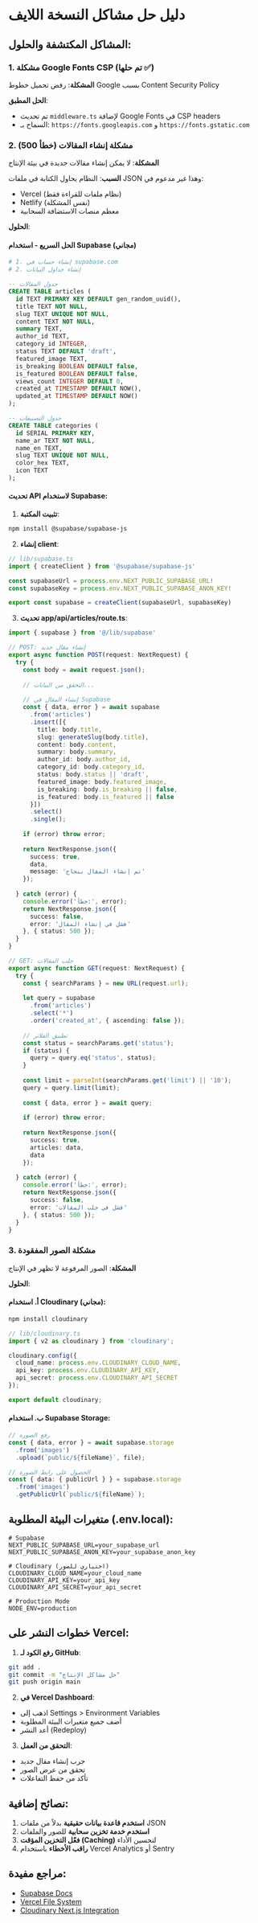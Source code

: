 # دليل حل مشاكل النسخة اللايف

## المشاكل المكتشفة والحلول:

### 1. مشكلة Google Fonts CSP (تم حلها ✅)
**المشكلة**: رفض تحميل خطوط Google بسبب Content Security Policy

**الحل المطبق**:
- تم تحديث `middleware.ts` لإضافة Google Fonts في CSP headers
- السماح بـ: `https://fonts.googleapis.com` و `https://fonts.gstatic.com`

### 2. مشكلة إنشاء المقالات (خطأ 500)
**المشكلة**: لا يمكن إنشاء مقالات جديدة في بيئة الإنتاج

**السبب**: النظام يحاول الكتابة في ملفات JSON وهذا غير مدعوم في:
- Vercel (نظام ملفات للقراءة فقط)
- Netlify (نفس المشكلة)
- معظم منصات الاستضافة السحابية

**الحلول**:

#### الحل السريع - استخدام Supabase (مجاني)
```bash
# 1. إنشاء حساب في supabase.com
# 2. إنشاء جداول البيانات
```

```sql
-- جدول المقالات
CREATE TABLE articles (
  id TEXT PRIMARY KEY DEFAULT gen_random_uuid(),
  title TEXT NOT NULL,
  slug TEXT UNIQUE NOT NULL,
  content TEXT NOT NULL,
  summary TEXT,
  author_id TEXT,
  category_id INTEGER,
  status TEXT DEFAULT 'draft',
  featured_image TEXT,
  is_breaking BOOLEAN DEFAULT false,
  is_featured BOOLEAN DEFAULT false,
  views_count INTEGER DEFAULT 0,
  created_at TIMESTAMP DEFAULT NOW(),
  updated_at TIMESTAMP DEFAULT NOW()
);

-- جدول التصنيفات
CREATE TABLE categories (
  id SERIAL PRIMARY KEY,
  name_ar TEXT NOT NULL,
  name_en TEXT,
  slug TEXT UNIQUE NOT NULL,
  color_hex TEXT,
  icon TEXT
);
```

#### تحديث API لاستخدام Supabase:

1. **تثبيت المكتبة**:
```bash
npm install @supabase/supabase-js
```

2. **إنشاء client**:
```typescript
// lib/supabase.ts
import { createClient } from '@supabase/supabase-js'

const supabaseUrl = process.env.NEXT_PUBLIC_SUPABASE_URL!
const supabaseKey = process.env.NEXT_PUBLIC_SUPABASE_ANON_KEY!

export const supabase = createClient(supabaseUrl, supabaseKey)
```

3. **تحديث app/api/articles/route.ts**:
```typescript
import { supabase } from '@/lib/supabase'

// POST: إنشاء مقال جديد
export async function POST(request: NextRequest) {
  try {
    const body = await request.json();
    
    // التحقق من البيانات...
    
    // إنشاء المقال في Supabase
    const { data, error } = await supabase
      .from('articles')
      .insert([{
        title: body.title,
        slug: generateSlug(body.title),
        content: body.content,
        summary: body.summary,
        author_id: body.author_id,
        category_id: body.category_id,
        status: body.status || 'draft',
        featured_image: body.featured_image,
        is_breaking: body.is_breaking || false,
        is_featured: body.is_featured || false
      }])
      .select()
      .single();
    
    if (error) throw error;
    
    return NextResponse.json({
      success: true,
      data,
      message: 'تم إنشاء المقال بنجاح'
    });
    
  } catch (error) {
    console.error('خطأ:', error);
    return NextResponse.json({
      success: false,
      error: 'فشل في إنشاء المقال'
    }, { status: 500 });
  }
}

// GET: جلب المقالات
export async function GET(request: NextRequest) {
  try {
    const { searchParams } = new URL(request.url);
    
    let query = supabase
      .from('articles')
      .select('*')
      .order('created_at', { ascending: false });
    
    // تطبيق الفلاتر
    const status = searchParams.get('status');
    if (status) {
      query = query.eq('status', status);
    }
    
    const limit = parseInt(searchParams.get('limit') || '10');
    query = query.limit(limit);
    
    const { data, error } = await query;
    
    if (error) throw error;
    
    return NextResponse.json({
      success: true,
      articles: data,
      data
    });
    
  } catch (error) {
    console.error('خطأ:', error);
    return NextResponse.json({
      success: false,
      error: 'فشل في جلب المقالات'
    }, { status: 500 });
  }
}
```

### 3. مشكلة الصور المفقودة

**المشكلة**: الصور المرفوعة لا تظهر في الإنتاج

**الحلول**:

#### أ. استخدام Cloudinary (مجاني):
```bash
npm install cloudinary
```

```typescript
// lib/cloudinary.ts
import { v2 as cloudinary } from 'cloudinary';

cloudinary.config({
  cloud_name: process.env.CLOUDINARY_CLOUD_NAME,
  api_key: process.env.CLOUDINARY_API_KEY,
  api_secret: process.env.CLOUDINARY_API_SECRET
});

export default cloudinary;
```

#### ب. استخدام Supabase Storage:
```typescript
// رفع الصورة
const { data, error } = await supabase.storage
  .from('images')
  .upload(`public/${fileName}`, file);

// الحصول على رابط الصورة
const { data: { publicUrl } } = supabase.storage
  .from('images')
  .getPublicUrl(`public/${fileName}`);
```

## متغيرات البيئة المطلوبة (.env.local):

```env
# Supabase
NEXT_PUBLIC_SUPABASE_URL=your_supabase_url
NEXT_PUBLIC_SUPABASE_ANON_KEY=your_supabase_anon_key

# Cloudinary (اختياري للصور)
CLOUDINARY_CLOUD_NAME=your_cloud_name
CLOUDINARY_API_KEY=your_api_key
CLOUDINARY_API_SECRET=your_api_secret

# Production Mode
NODE_ENV=production
```

## خطوات النشر على Vercel:

1. **رفع الكود لـ GitHub**:
```bash
git add .
git commit -m "حل مشاكل الإنتاج"
git push origin main
```

2. **في Vercel Dashboard**:
- اذهب إلى Settings > Environment Variables
- أضف جميع متغيرات البيئة المطلوبة
- أعد النشر (Redeploy)

3. **التحقق من العمل**:
- جرب إنشاء مقال جديد
- تحقق من عرض الصور
- تأكد من حفظ التفاعلات

## نصائح إضافية:

1. **استخدم قاعدة بيانات حقيقية** بدلاً من ملفات JSON
2. **استخدم خدمة تخزين سحابية** للصور والملفات
3. **فعّل التخزين المؤقت (Caching)** لتحسين الأداء
4. **راقب الأخطاء** باستخدام Vercel Analytics أو Sentry

## مراجع مفيدة:
- [Supabase Docs](https://supabase.com/docs)
- [Vercel File System](https://vercel.com/docs/concepts/file-system-api)
- [Cloudinary Next.js Integration](https://cloudinary.com/documentation/nextjs_integration) 